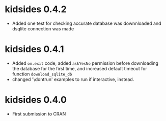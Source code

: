 # kidsides 0.4.2

* Added one test for checking accurate database was downnloaded and dsqlite connection was made

# kidsides 0.4.1

* Added `on.exit` code, added `askYesNo` permission before downloading the database for the first time, and increased default timeout for function `download_sqlite_db`
* changed '\dontrun' examples to run if interactive, instead.

# kidsides 0.4.0

* First submission to CRAN
